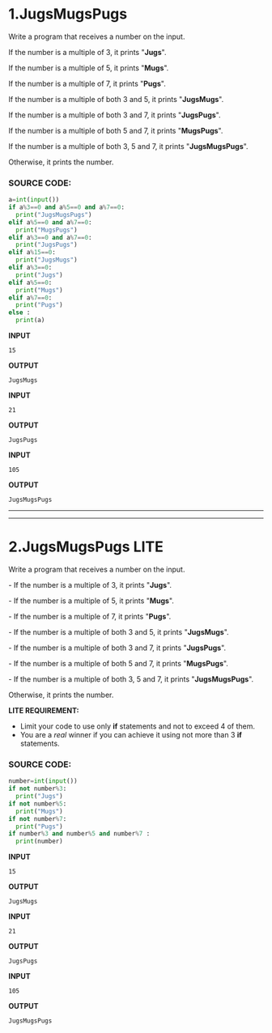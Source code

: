 # 1.JugsMugsPugs 

Write a program that receives a number on the input.

If the number is a multiple of 3, it prints "**Jugs**". 

If the number is a multiple of 5, it prints "**Mugs**".

If the number is a multiple of 7, it prints "**Pugs**".

If the number is a multiple of both 3 and 5, it prints "**JugsMugs**".

If the number is a multiple of both 3 and 7, it prints "**JugsPugs**".

If the number is a multiple of both 5 and 7, it prints "**MugsPugs**".

If the number is a multiple of both 3, 5 and 7, it prints "**JugsMugsPugs**".

Otherwise, it prints the number.

### SOURCE CODE:

```python
a=int(input())
if a%3==0 and a%5==0 and a%7==0:
  print("JugsMugsPugs")
elif a%5==0 and a%7==0:
  print("MugsPugs")
elif a%3==0 and a%7==0:
  print("JugsPugs")
elif a%15==0:
  print("JugsMugs")
elif a%3==0:
  print("Jugs")
elif a%5==0:
  print("Mugs")
elif a%7==0:
  print("Pugs")
else :
  print(a)
```




**INPUT** 
```
15
```
**OUTPUT**
```
JugsMugs
```

**INPUT** 
```
21
```
**OUTPUT**
```
JugsPugs
```

**INPUT** 
```
105
```
**OUTPUT** 
```
JugsMugsPugs
```



------------------------------------------------------------------------------------------------------

-------------------------------------

# 2.JugsMugsPugs LITE

Write a program that receives a number on the input.

  \- If the number is a multiple of 3, it prints "**Jugs**". 

  \- If the number is a multiple of 5, it prints "**Mugs**".

  \- If the number is a multiple of 7, it prints "**Pugs**".

  \- If the number is a multiple of both 3 and 5, it prints "**JugsMugs**".

  \- If the number is a multiple of both 3 and 7, it prints "**JugsPugs**".

  \- If the number is a multiple of both 5 and 7, it prints "**MugsPugs**".

  \- If the number is a multiple of both 3, 5 and 7, it prints "**JugsMugsPugs**".

Otherwise, it prints the number.

**LITE REQUIREMENT:**

- Limit your code to use only **if** statements and not to exceed 4 of them. 
- You are a *real* winner if you can achieve it using not more than 3 **if** statements.

### SOURCE CODE:

```python
number=int(input())
if not number%3:
  print("Jugs")
if not number%5:
  print("Mugs")
if not number%7:
  print("Pugs")
if number%3 and number%5 and number%7 :
  print(number)
```




**INPUT** 
```
15
```
**OUTPUT**
```
JugsMugs
```

**INPUT** 
```
21
```
**OUTPUT**
```
JugsPugs
```

**INPUT** 
```
105
```
**OUTPUT** 
```
JugsMugsPugs
```

